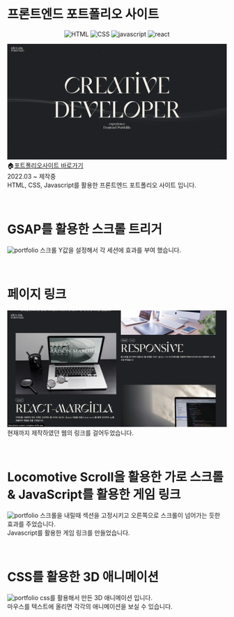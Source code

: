 # 프론트엔드 포트폴리오 사이트
<div style=text-align:center>

![HTML](https://img.shields.io/badge/HTML-5-E34F26?logo=HTML5&style=plastic)
![CSS](https://img.shields.io/badge/CSS-3-1572B6?logo=CSS3&style=plastic)
![javascript](https://img.shields.io/badge/javascript-ES6-yellow?logo=javascript&style=plastic)
![react](https://img.shields.io/badge/react-v18.2.0-61dafb?logo=React&style=plastic)
</div>

![portfolio](./assets/img/readme-main.png)
🏠[포트폴리오사이트 바로가기](https://applekimkijun.github.io/kijun-portfolio/)<br>
2022.03 ~ 제작중<br>
HTML, CSS, Javascript를 활용한 프론트엔드 포트폴리오 사이트 입니다.<br>

<br>

# GSAP를 활용한 스크롤 트리거
![portfolio](./assets/img/readme-1.gif)
스크롤 Y값을 설정해서 각 세션에 효과를 부여 했습니다.

<br>

# 페이지 링크
![portfolio](./assets/img/readme-2.png)
현재까지 제작하였던 웹의 링크를 걸어두었습니다.

<br>

# Locomotive Scroll을 활용한 가로 스크롤 & JavaScript를 활용한 게임 링크
![portfolio](./assets/img/readme-3.gif)
스크롤을 내릴때 섹션을 고정시키고 오른쪽으로 스크롤이 넘어가는 듯한 효과를 주었습니다. <br>
Javascript를 활용한 게임 링크를 만들었습니다.

<br>

# CSS를 활용한 3D 애니메이션
![portfolio](./assets/img/readme-4.gif)
css를 활용해서 만든 3D 애니메이션 입니다. <br>
마우스를 텍스트에 올리면 각각의 애니메이션을 보실 수 있습니다.


